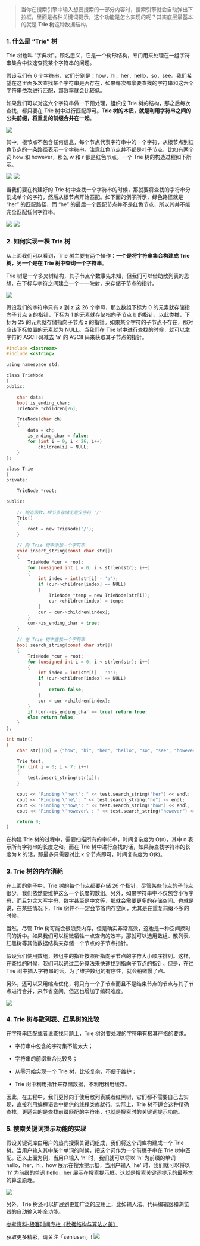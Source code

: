 > 当你在搜索引擎中输入想要搜索的一部分内容时，搜索引擎就会自动弹出下拉框，里面是各种关键词提示，这个功能是怎么实现的呢？其实底层最基本的就是 **Trie 树**这种数据结构。


### 1. 什么是 “Trie” 树

Trie 树也叫 “字典树”。顾名思义，它是一个树形结构，专门用来处理在一组字符串集合中快速查找某个字符串的问题。

假设我们有 6 个字符串，它们分别是：how，hi，her，hello，so，see。我们希望在这里面多次查找某个字符串是否存在，如果每次都拿要查找的字符串和这六个字符串依次进行匹配，那效率就会比较低。

如果我们可以对这六个字符串做一下预处理，组织成 Trie 树的结构，那之后每次查找，都只要在 Trie 树中进行匹配即可。**Trie 树的本质，就是利用字符串之间的公共前缀，将重复的前缀合并在一起**。

![](https://upload-images.jianshu.io/upload_images/11895466-c837b18c0ee3a3e2.jpg?imageMogr2/auto-orient/strip%7CimageView2/2/w/1240)

其中，根节点不包含任何信息，每个节点代表字符串中的一个字符，从根节点到红色节点的一条路径表示一个字符串。注意红色节点并不都是叶子节点，比如有两个词 how 和 however，那么 w 和 r 都是红色节点。一个 Trie 树的构造过程如下所示。

![](https://upload-images.jianshu.io/upload_images/11895466-d9b97f66dfe29cca.jpg?imageMogr2/auto-orient/strip%7CimageView2/2/w/1240)
![](https://upload-images.jianshu.io/upload_images/11895466-97603b57ecbcb571.jpg?imageMogr2/auto-orient/strip%7CimageView2/2/w/1240)

当我们要在构建好的 Trie 树中查找一个字符串的时候，那就要将查找的字符串分割成单个的字符，然后从根节点开始匹配。如下面的例子所示，绿色路径就是 “her” 的匹配路径，而 “he” 的最后一个匹配节点并不是红色节点，所以其并不能完全匹配任何字符串。

![](https://upload-images.jianshu.io/upload_images/11895466-ec0c748554dab1aa.jpg?imageMogr2/auto-orient/strip%7CimageView2/2/w/1240)
![](https://upload-images.jianshu.io/upload_images/11895466-b75a5375cc8054ab.jpg?imageMogr2/auto-orient/strip%7CimageView2/2/w/1240)


### 2.  如何实现一棵 Trie 树

从上面我们可以看到，Trie 树主要有两个操作：**一个是将字符串集合构建成 Trie 树，另一个是在 Trie 树中查询一个字符串**。

Trie 树是一个多叉树结构，其子节点个数事先未知，但我们可以借助散列表的思想，在下标与字符之间建立一个一一映射，来存储子节点的指针。

![](https://upload-images.jianshu.io/upload_images/11895466-1e7ec20a4ab8acdd.jpg?imageMogr2/auto-orient/strip%7CimageView2/2/w/1240)

假设我们的字符串只有 a 到 z 这 26 个字母，那么数组下标为 0 的元素就存储指向子节点 a 的指针，下标为 1 的元素就存储指向子节点 b 的指针，以此类推，下标为 25 的元素就存储指向子节点 z 的指针。如果某个字符的子节点不存在，那对应该下标位置的元素就为 NULL。当我们在 Trie 树中进行查找的时候，就可以拿字符的 ASCII 码减去 'a' 的 ASCII 码来获取其子节点的指针。

```c
#include <iostream>
#include <cstring>

using namespace std;

class TrieNode
{
public:

    char data;
    bool is_ending_char;
    TrieNode *children[26];

    TrieNode(char ch)
    {
        data = ch;
        is_ending_char = false;
        for (int i = 0; i < 26; i++)
            children[i] = NULL;
    }
};

class Trie
{
private:

    TrieNode *root;

public:

    // 构造函数，根节点存储无意义字符 '/'
    Trie()
    {
        root = new TrieNode('/');
    }

    // 向 Trie 树中添加一个字符串
    void insert_string(const char str[])
    {
        TrieNode *cur = root;
        for (unsigned int i = 0; i < strlen(str); i++)
        {
            int index = int(str[i] - 'a');
            if (cur->children[index] == NULL)
            {
                TrieNode *temp = new TrieNode(str[i]);
                cur->children[index] = temp;
            }
            cur = cur->children[index];
        }
        cur->is_ending_char = true;
    }

    // 在 Trie 树中查找一个字符串
    bool search_string(const char str[])
    {
        TrieNode *cur = root;
        for (unsigned int i = 0; i < strlen(str); i++)
        {
            int index = int(str[i] - 'a');
            if (cur->children[index] == NULL)
            {
                return false;
            }
            cur = cur->children[index];
        }
        if (cur->is_ending_char == true) return true;
        else return false;
    }
};

int main()
{
    char str[][8] = {"how", "hi", "her", "hello", "so", "see", "however"};

    Trie test;
    for (int i = 0; i < 7; i++)
    {
        test.insert_string(str[i]);
    }

    cout << "Finding \'her\': " << test.search_string("her") << endl;
    cout << "Finding \'he\': " << test.search_string("he") << endl;
    cout << "Finding \'how\': " << test.search_string("how") << endl;
    cout << "Finding \'however\': " << test.search_string("however") << endl;

    return 0;
}
```

在构建 Trie 树的过程中，需要扫描所有的字符串，时间复杂度为 O(n)，其中 n 表示所有字符串的长度之和。而在 Trie 树中进行查找的话，如果待查找字符串的长度为 k 的话，那最多只需要对比 k 个节点即可，时间复杂度为 O(k)。

### 3. Trie 树的内存消耗

在上面的例子中，Trie 树的每个节点都要存储 26 个指针，尽管某些节点的子节点很少，我们依然要维护这么一个长度的数组。另外，如果字符串中不仅包含小写字母，而且包含大写字母、数字甚至是中文等，那就会需要更多的存储空间。也就是说，在某些情况下，Trie 树并不一定会节省内存空间，尤其是在重复前缀不多的时候。

当然，尽管 Trie 树可能会很浪费内存，但是确实非常高效，这也是一种空间换时间的折中。如果我们可以稍微牺牲一点查询的效率，那就可以选用数组、散列表、红黑树等其他数据结构来存储一个节点的子节点指针。

假设我们使用数组，数组中的指针按照所指向子节点的字符大小顺序排列。这样，在查找的时候，我们可以通过二分算法来快速找到指向子节点的指针。但是，在往 Trie 树中插入字符串的话，为了维护数组的有序性，就会稍微慢了点。

另外，还可以采用缩点优化，将只有一个子节点而且不是结束节点的节点与其子节点进行合并，来节省空间，但这也增加了编码难度。

![](https://upload-images.jianshu.io/upload_images/11895466-d9b44b5f6255294f.jpg?imageMogr2/auto-orient/strip%7CimageView2/2/w/1240)

### 4. Trie 树与散列表、红黑树的比较

在字符串匹配或者说查找问题上，Trie 树对要处理的字符串有极其严格的要求。

- 字符串中包含的字符集不能太大；

- 字符串的前缀重合比较多；

- 从零开始实现一个 Trie 树，比较复杂，不便于维护；

- Trie 树中利用指针来存储数据，不利用利用缓存。

因此，在工程中，我们更倾向于使用散列表或者红黑树，它们都不需要自己去实现，直接利用编程语言中提供的线程类库就行。实际上，Trie 树不适合这种精确查找，更适合的是查找前缀匹配的字符串，也就是搜索时的关键词提示功能。

### 5. 搜索关键词提示功能的实现

假设关键词库由用户的热门搜索关键词组成，我们将这个词库构建成一个 Trie 树。当用户输入其中某个单词的时候，把这个词作为一个前缀子串在 Trie 树中匹配。还以上面为例，当用户输入 'h' 时，我们就可以将以 'h' 为前缀的单词 hello，her，hi，how 展示在搜索提示框，当用户输入 'he' 时，我们就可以将以 'h' 为前缀的单词 hello，her 展示在搜索提示框。这就是搜索关键词提示的最基本的算法原理。

![](https://upload-images.jianshu.io/upload_images/11895466-bfb7c749bb087128.jpg?imageMogr2/auto-orient/strip%7CimageView2/2/w/1240)

另外，Trie 树还可以扩展到更加广泛的应用上，比如输入法、代码编辑器和浏览器的自动输入补全功能。


[参考资料-极客时间专栏《数据结构与算法之美》](https://time.geekbang.org/column/126)

获取更多精彩，请关注「seniusen」! 
![](https://upload-images.jianshu.io/upload_images/11895466-ee82f7655f20bfeb.jpg?imageMogr2/auto-orient/strip%7CimageView2/2/w/1240)
